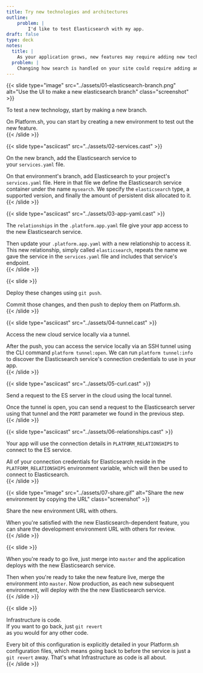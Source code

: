 ```yaml
---
title: Try new technologies and architectures
outline:
    problem: |
        I'd like to test Elasticsearch with my app.
draft: false
type: deck
notes:
  title: |
    As your application grows, new features may require adding new technologies and architectures.
  problem: |
    Changing how search is handled on your site could require adding an Elasticsearch service to your cluster.
---
```


{{< slide type="image" src="../assets/01-elasticsearch-branch.png" alt="Use the UI to make a new elasticsearch branch" class="screenshot" >}}

<p>To test a new technology, start by making a new branch.</p>

<aside class="notes">
  On Platform.sh, you can start by creating a new environment to test out the new feature.
</aside>
{{< /slide >}}

{{< slide type="asciicast" src="../assets/02-services.cast" >}}
<p>On the new branch, add the Elasticsearch service to<br />your <code>services.yaml</code> file.</p>

<aside class="notes">
  On that environment's branch, add Elasticsearch to your project's <code>services.yaml</code> file.
  Here in that file we define the Elasticsearch service container under the name <code>mysearch</code>.
  We specify the <code>elasticsearch</code> type, a supported version, and finally the amount of persistent
  disk allocated to it.
</aside>
{{< /slide >}}

{{< slide type="asciicast" src="../assets/03-app-yaml.cast" >}}
<p>The <code>relationships</code> in the <code>.platform.app.yaml</code> file give your app access to the new Elasticsearch service.</p>

<aside class="notes">
  Then update your <code>.platform.app.yaml</code> with a new relationship to access it. This new relationship, simply called
  <code>elasticsearch</code>, repeats the name we gave the service in the <code>services.yaml</code> file and includes that
  service's endpoint.
</aside>
{{< /slide >}}

{{< slide >}}
<p>Deploy these changes using <code>git push</code>.</p>

<aside class="notes">
  Commit those changes, and then push to deploy them on Platform.sh.
</aside>
{{< /slide >}}

{{< slide type="asciicast" src="../assets/04-tunnel.cast" >}}
<p>Access the new cloud service locally via a tunnel.</p>

<aside class="notes">
  After the push, you can access the service locally via an SSH tunnel using the CLI command <code>platform tunnel:open</code>.
  We can run <code>platform tunnel:info</code> to discover the Elasticsearch service's connection credentials to use in your app.
</aside>
{{< /slide >}}

{{< slide type="asciicast" src="../assets/05-curl.cast" >}}
<p>Send a request to the ES server in the cloud using the local tunnel.</p>

<aside class="notes">
  Once the tunnel is open, you can send a request to the Elasticsearch server using that tunnel and the <code>PORT</code>
  parameter we found in the previous step.
</aside>
{{< /slide >}}

{{< slide type="asciicast" src="../assets/06-relationships.cast" >}}
<p>Your app will use the connection details in <code>PLATFORM_RELATIONSHIPS</code> to connect to the ES service.</p>

<aside class="notes">
  All of your connection credentials for Elasticsearch reside in the <code>PLATFORM_RELATIONSHIPS</code> environment variable,
  which will then be used to connect to Elasticsearch.
</aside>
{{< /slide >}}

{{< slide type="image" src="../assets/07-share.gif" alt="Share the new environment by copying the URL" class="screenshot" >}}
<p>Share the new environment URL with others.</p>

<aside class="notes">
  When you're satisfied with the new Elasticsearch-dependent feature, you can share the development environment URL with others
  for review.
</aside>
{{< /slide >}}

{{< slide >}}
  <p>When you're ready to go live, just merge into <code>master</code> and the application deploys with the new Elasticsearch service.</p>

  <aside class="notes">
    Then when you're ready to take the new feature live, merge the environment into <code>master</code>. Now production, as
    each new subsequent environment, will deploy with the the new Elasticsearch service.
  </aside>
{{< /slide >}}

{{< slide >}}
<p>Infrastructure is code.  <br />If you want to go back, just <code>git revert</code><br />as you would for any other code.</p>

<aside class="notes">
  Every bit of this configuration is explicitly detailed in your Platform.sh configuration files, which means going back to
  before the service is just a <code>git revert</code> away. That's what Infrastructure as code is all about.
</aside>
{{< /slide >}}
